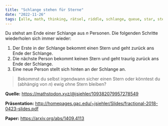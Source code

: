 ```yaml
---
title: "Schlange stehen für Sterne"
date: "2022-11-26"
tags: [alle, math, thinking, rätsel, riddle, schlange, queue, star, stern, remainder, rest]
---
```


Du stehst am Ende einer Schlange aus $n$ Personen. Die folgenden Schritte wiederholen sich immer wieder:

1. Der Erste in der Schlange bekommt einen Stern und geht zurück ans Ende der Schlange.
2. Die nächste Person bekommt keinen Stern und geht traurig zurück ans Ende der Schlange.
3. Eine neue Person stellt sich hinten an der Schlange an.

> Bekommst du selbst irgendwann sicher einen Stern oder könntest du (abhängig von $n$) ewig ohne Stern bleiben?

**Quelle:** https://mathstodon.xyz/@jsiehler/109382079957278549

**Präsentation:** http://homepages.gac.edu/~jsiehler/Slides/fractional-2018-0423-slides.pdf

**Paper:** https://arxiv.org/abs/1409.4113
